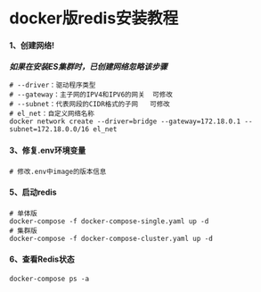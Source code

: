 # docker版redis安装教程

#### 1、创建网络!
**_如果在安装ES集群时，已创建网络忽略该步骤_**
```shell
# --driver：驱动程序类型
# --gateway：主子网的IPV4和IPV6的网关  可修改
# --subnet：代表网段的CIDR格式的子网   可修改
# el_net：自定义网络名称                 
docker network create --driver=bridge --gateway=172.18.0.1 --subnet=172.18.0.0/16 el_net
```

#### 3、修复.env环境变量
```shell
# 修改.env中image的版本信息
```

#### 5、启动redis

```shell
# 单体版
docker-compose -f docker-compose-single.yaml up -d
# 集群版
docker-compose -f docker-compose-cluster.yaml up -d
```

#### 6、查看Redis状态

```shell
docker-compose ps -a
```